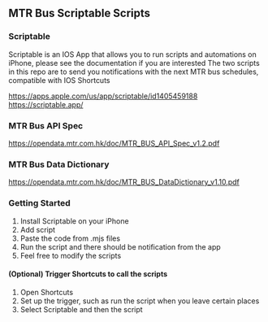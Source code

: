 ## MTR Bus Scriptable Scripts

### Scriptable

Scriptable is an IOS App that allows you to run scripts and automations on iPhone, please see the documentation if you are interested
The two scripts in this repo are to send you notifications with the next MTR bus schedules, compatible with IOS Shortcuts

https://apps.apple.com/us/app/scriptable/id1405459188
https://scriptable.app/

### MTR Bus API Spec

https://opendata.mtr.com.hk/doc/MTR_BUS_API_Spec_v1.2.pdf

### MTR Bus Data Dictionary

https://opendata.mtr.com.hk/doc/MTR_BUS_DataDictionary_v1.10.pdf

### Getting Started

1. Install Scriptable on your iPhone
2. Add script
3. Paste the code from .mjs files
4. Run the script and there should be notification from the app
5. Feel free to modify the scripts

#### (Optional) Trigger Shortcuts to call the scripts

1. Open Shortcuts
2. Set up the trigger, such as run the script when you leave certain places
3. Select Scriptable and then the script
